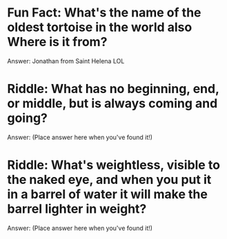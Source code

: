 # Fun Fact: What's the name of the oldest tortoise in the world also Where is it from?

Answer: Jonathan from Saint Helena LOL



# Riddle: What has no beginning, end, or middle, but is always coming and going?

Answer: (Place answer here when you've found it!)



# Riddle: What's weightless, visible to the naked eye, and when you put it in a barrel of water it will make the barrel lighter in weight?

Answer: (Place answer here when you've found it!)
